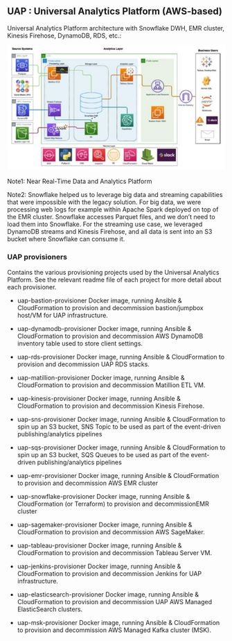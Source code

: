 ## UAP : Universal Analytics Platform (AWS-based)


Universal Analytics Platform architecture with Snowflake DWH, EMR cluster, Kinesis Firehose, DynamoDB, RDS, etc.:

<img src="https://github.com/adavarski/AWS-UAP/blob/main/pictures/AWS-UAP-architecture.png" width="800">

Note1: Near Real-Time Data and Analytics Platform

Note2: Snowflake helped us to leverage big data and streaming capabilities that were impossible with the legacy solution. For big data, we were processing web logs for example within Apache Spark deployed on top of the EMR cluster. Snowflake accesses Parquet files, and we don’t need to load them into Snowflake. For the streaming use case, we leveraged DynamoDB streams and Kinesis Firehose, and all data is sent into an S3 bucket where Snowflake can consume it.

### UAP provisioners
Contains the various provisioning projects used by the Universal Analytics Platform. See the relevant readme file of each project for more detail about each provisioner.

- uap-bastion-provisioner
  Docker image, running Ansible & CloudFormation to provision and decommission bastion/jumpbox host/VM for UAP infrastructure.

- uap-dynamodb-provisioner
  Docker image, running Ansible & CloudFormation to provision and decommission AWS DynamoDB inventory table used to store client settings.
  
- uap-rds-provisioner
  Docker image, running Ansible & CloudFormation to provision and decommission UAP RDS stacks.

- uap-matillion-provisioner
  Docker image, running Ansible & CloudFormation to provision and decommission Matillion ETL VM.

- uap-kinesis-provisioner
  Docker image, running Ansible & CloudFormation to provision and decommission Kinesis Firehose.

- uap-sns-provisioner
  Docker image, running Ansible & CloudFormation to spin up an S3 bucket, SNS Topic to be used as part of the event-driven publishing/analytics pipelines

- uap-sqs-provisioner
  Docker image, running Ansible & CloudFormation to spin up an S3 bucket, SQS Queues to be used as part of the event-driven publishing/analytics pipelines

- uap-emr-provisioner
  Docker image, running Ansible & CloudFormation to provision and decommission AWS EMR cluster

- uap-snowflake-provisioner
  Docker image, running Ansible & CloudFormation (or Terraform) to provision and decommissionEMR cluster

- uap-sagemaker-provisioner
  Docker image, running Ansible & CloudFormation to provision and decommission AWS SageMaker.

- uap-tableau-provisioner
  Docker image, running Ansible & CloudFormation to provision and decommission Tableau Server VM.

- uap-jenkins-provisioner
  Docker image, running Ansible & CloudFormation to provision and decommission Jenkins for UAP infrastructure.

- uap-elasticsearch-provisioner
  Docker image, running Ansible & CloudFormation to provision and decommission UAP AWS Managed ElasticSearch clusters.

- uap-msk-provisioner
  Docker image, running Ansible & CloudFormation to provision and decommission AWS Managed Kafka cluster (MSK).





